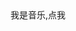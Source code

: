 <!DOCTYPE html>
<html lang="zh-cn">
<head>
	<meta charset="utf-8">
	<title>小小的世界</title>
</head>
<body>
	<div class="play">我是音乐,点我</div>
	<audio src="qby.mp3" id="myMusic"></audio>
	<script >
		var btn = document.getElementsByClassName("play")[0];
		var myMusic = document.getElementsById("myMusic");
		var onOff=true;
        btn.onclick = function();{
        	if (onOff) 
        	{
        		myMusic.play();
        		onOff=false;
        	}
        	else{
        		myMusic.pause();
        		onOff=true;
        	}
        	
        }
	</script>
	<h1>哇哈哈哈，俺是1.0</h1>
	<p>想必你已经见过俺滴弟弟2.0了吧</p>
	<p>按走的小清新风格，简约，内敛，沉静，大道至简</p>
	<h1>俺滴任务</h1>
	<p>那就是</p>
<p>求指教，俺这种音乐播不了（哭）是Js不对吗</p>
<img src="cuo.jpg">
<table>
	<td><img src="zan.bmp"></td>
	<td><img src="bi.bmp"></td>
	<td><img src="xing.bmp"> </td>

</table>
</body>
</html>

